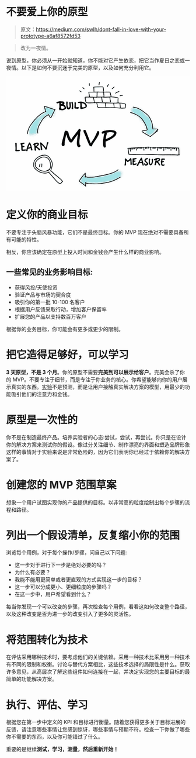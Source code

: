 # 不要爱上你的原型

> 原文：<https://medium.com/swlh/dont-fall-in-love-with-your-prototype-a6af8572fd53>

> 改为一夜情。

说到原型，你必须从一开始就知道，你不能对它产生依恋，把它当作夏日之恋或一夜情。以下是如何不要沉迷于完美的原型，以及如何充分利用它。

![](img/0e5ffc5dcca7c4eb5b0aa995b8faf53a.png)

# 定义你的商业目标

不要专注于头脑风暴功能，它们不是最终目标。你的 MVP 现在绝对不需要具备所有可能的特性。

相反，你应该确定在原型上投入时间和金钱会产生什么样的商业影响。

## 一些常见的业务影响目标:

*   获得风投/天使投资
*   验证产品与市场的契合度
*   吸引你的第一批 10-100 名客户
*   根据用户反馈采取行动，增加客户保留率
*   扩展您的产品以支持数百万客户

根据你的业务目标，你可能会有更多或更少的限制。

# 把它造得足够好，可以学习

**3 天原型，不是 3 个月**。你的原型不需要**完美到可以展示给客户**。完美会杀了你的 MVP。不要专注于细节，而是专注于你业务的核心。你希望能够向你的用户展示真实的东西。[实验](https://www.boardofinnovation.com/business-design/experimentation/)不是预测，而是让用户接触真实解决方案的模型，用最少的功能吸引他们的注意力和金钱。

# 原型是一次性的

你不是在制造最终产品。培养实验者的心态:尝试，尝试，再尝试。你只是在设计你的解决方案来测试你的假设。像过分关注细节、制作漂亮的界面和塑造品牌形象这样的事情对于实验来说是非常危险的，因为它们表明你已经过于依赖你的解决方案了。

# 创建您的 MVP 范围草案

想象一个用户试图实现你的产品提供的目标。以非常高的粒度绘制出每个步骤的流程和路径。

# 列出一个假设清单，反复缩小你的范围

浏览每个用例，对于每个操作/步骤，问自己以下问题:

*   这一步对于进行下一步是绝对必要的吗？
*   为什么有必要？
*   我能不能用更简单或者更直观的方式实现这一步的目标？
*   这一步可以分成更小、更细粒度的步骤吗？
*   在这一步中，用户希望看到什么？

每当你发现一个可以改变的步骤，再次检查每个用例，看看这如何改变整个路径，以及这种改变是否为进一步的改变引入了更多的灵活性。

# 将范围转化为技术

在评估采用哪种技术时，要考虑他们的关键依赖。采用一种技术比采用另一种技术有不同的限制和权衡。讨论与替代方案相比，这些技术选择的局限性是什么。获取许多意见，从高层次了解这些组件如何连接在一起，并决定实现您的主要目标的最简单的功能解决方案。

# 执行、评估、学习

根据您在第一步中定义的 KPI 和目标进行衡量。随着您获得更多关于目标进展的反馈，请注意哪些事情让您感到惊讶，哪些事情与预期不符。检查一下你做了哪些你不需要的东西，以及你可能错过了什么。

重要的是继续**测试，学习，测量，然后重新开始！**